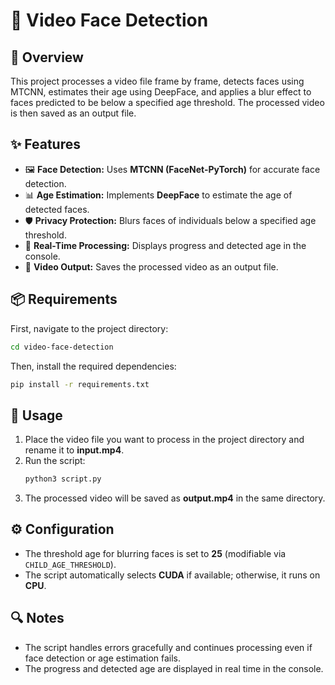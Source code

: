 # 🎥 Video Face Detection

## 📌 Overview

This project processes a video file frame by frame, detects faces using MTCNN, estimates their age using DeepFace, and applies a blur effect to faces predicted to be below a specified age threshold. The processed video is then saved as an output file.

## ✨ Features

- 🖼️ **Face Detection:** Uses **MTCNN (FaceNet-PyTorch)** for accurate face detection.
- 📊 **Age Estimation:** Implements **DeepFace** to estimate the age of detected faces.
- 🛡️ **Privacy Protection:** Blurs faces of individuals below a specified age threshold.
- 📢 **Real-Time Processing:** Displays progress and detected age in the console.
- 🎥 **Video Output:** Saves the processed video as an output file.

## 📦 Requirements

First, navigate to the project directory:

```sh
cd video-face-detection
```

Then, install the required dependencies:

```sh
pip install -r requirements.txt
```


## 🚀 Usage
1. Place the video file you want to process in the project directory and rename it to **input.mp4**.
2. Run the script:
   ```sh
   python3 script.py
   ```
3. The processed video will be saved as **output.mp4** in the same directory.

## ⚙️ Configuration

- The threshold age for blurring faces is set to **25** (modifiable via `CHILD_AGE_THRESHOLD`).
- The script automatically selects **CUDA** if available; otherwise, it runs on **CPU**.

## 🔍 Notes

- The script handles errors gracefully and continues processing even if face detection or age estimation fails.
- The progress and detected age are displayed in real time in the console.

